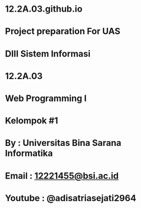 # 12.2A.03.github.io

# Project preparation For UAS
# DIII Sistem Informasi
# 12.2A.03
# Web Programming I
# Kelompok #1 

# By : Universitas Bina Sarana Informatika
# Email : 12221455@bsi.ac.id
# Youtube : @adisatriasejati2964
